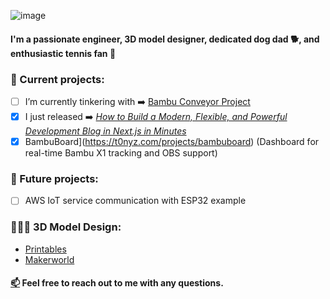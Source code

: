 ![image](https://komarev.com/ghpvc/?username=T0NYZ0&style=flat-square")
#### I'm a passionate engineer, 3D model designer, dedicated dog dad 🐕, and enthusiastic tennis fan 🎾


### 🚀 Current projects:

- [ ] I’m currently tinkering with ➡️ [Bambu Conveyor Project](https://t0nyz.com/projects/bambuconveyor)
- [x] I just released ➡️ *[How to Build a Modern, Flexible, and Powerful Development Blog in Next.js in Minutes](https://t0nyz.com/projects/nextjsblog)*
- [x] BambuBoard](https://t0nyz.com/projects/bambuboard) (Dashboard for real-time Bambu X1 tracking and OBS support)

### 🔮 Future projects:
- [ ] AWS IoT service communication with ESP32 example


### 👨🏻‍🔬 3D Model Design:
- [Printables](https://www.printables.com/@tonyz)
- [Makerworld](https://makerworld.com/en/@t0nyz)


#### [📫](mailto:tonyz@outlook.com) Feel free to reach out to me with any questions. 

